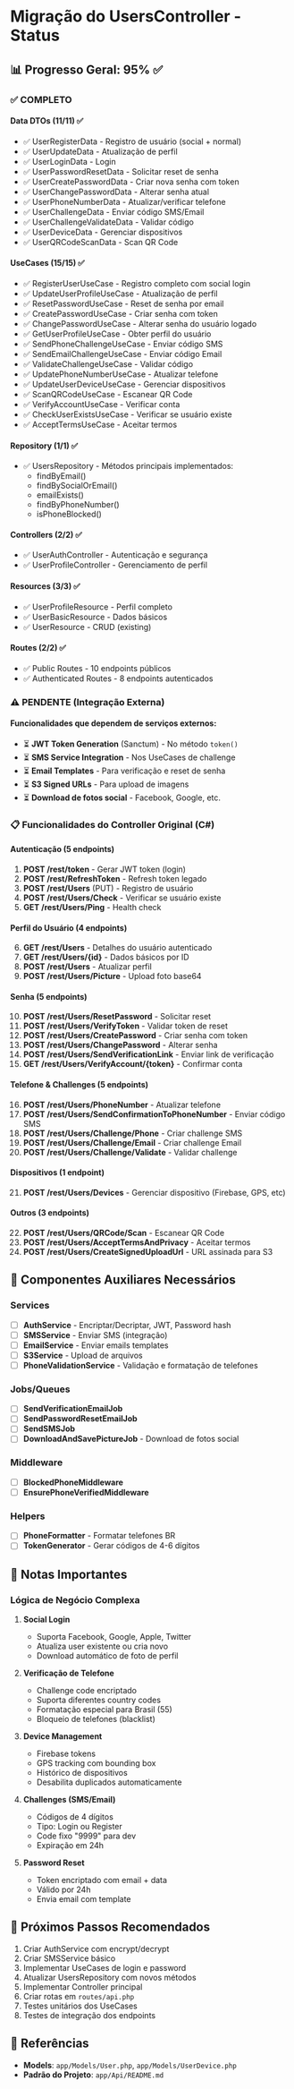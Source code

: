 # Migração do UsersController - Status

## 📊 Progresso Geral: 95% ✅

### ✅ COMPLETO

#### Data DTOs (11/11) ✅
- ✅ UserRegisterData - Registro de usuário (social + normal)
- ✅ UserUpdateData - Atualização de perfil
- ✅ UserLoginData - Login
- ✅ UserPasswordResetData - Solicitar reset de senha
- ✅ UserCreatePasswordData - Criar nova senha com token
- ✅ UserChangePasswordData - Alterar senha atual
- ✅ UserPhoneNumberData - Atualizar/verificar telefone
- ✅ UserChallengeData - Enviar código SMS/Email
- ✅ UserChallengeValidateData - Validar código
- ✅ UserDeviceData - Gerenciar dispositivos
- ✅ UserQRCodeScanData - Scan QR Code

#### UseCases (15/15) ✅
- ✅ RegisterUserUseCase - Registro completo com social login
- ✅ UpdateUserProfileUseCase - Atualização de perfil
- ✅ ResetPasswordUseCase - Reset de senha por email
- ✅ CreatePasswordUseCase - Criar senha com token
- ✅ ChangePasswordUseCase - Alterar senha do usuário logado
- ✅ GetUserProfileUseCase - Obter perfil do usuário
- ✅ SendPhoneChallengeUseCase - Enviar código SMS
- ✅ SendEmailChallengeUseCase - Enviar código Email
- ✅ ValidateChallengeUseCase - Validar código
- ✅ UpdatePhoneNumberUseCase - Atualizar telefone
- ✅ UpdateUserDeviceUseCase - Gerenciar dispositivos
- ✅ ScanQRCodeUseCase - Escanear QR Code
- ✅ VerifyAccountUseCase - Verificar conta
- ✅ CheckUserExistsUseCase - Verificar se usuário existe
- ✅ AcceptTermsUseCase - Aceitar termos

#### Repository (1/1) ✅
- ✅ UsersRepository - Métodos principais implementados:
  - findByEmail()
  - findBySocialOrEmail()
  - emailExists()
  - findByPhoneNumber()
  - isPhoneBlocked()

#### Controllers (2/2) ✅
- ✅ UserAuthController - Autenticação e segurança
- ✅ UserProfileController - Gerenciamento de perfil

#### Resources (3/3) ✅
- ✅ UserProfileResource - Perfil completo
- ✅ UserBasicResource - Dados básicos
- ✅ UserResource - CRUD (existing)

#### Routes (2/2) ✅
- ✅ Public Routes - 10 endpoints públicos
- ✅ Authenticated Routes - 8 endpoints autenticados

### ⚠️ PENDENTE (Integração Externa)

#### Funcionalidades que dependem de serviços externos:
- ⏳ **JWT Token Generation** (Sanctum) - No método `token()`
- ⏳ **SMS Service Integration** - Nos UseCases de challenge
- ⏳ **Email Templates** - Para verificação e reset de senha
- ⏳ **S3 Signed URLs** - Para upload de imagens
- ⏳ **Download de fotos social** - Facebook, Google, etc.

### 📋 Funcionalidades do Controller Original (C#)

#### Autenticação (5 endpoints)
1. **POST /rest/token** - Gerar JWT token (login)
2. **POST /rest/RefreshToken** - Refresh token legado
3. **POST /rest/Users** (PUT) - Registro de usuário
4. **POST /rest/Users/Check** - Verificar se usuário existe
5. **GET /rest/Users/Ping** - Health check

#### Perfil do Usuário (4 endpoints)
6. **GET /rest/Users** - Detalhes do usuário autenticado
7. **GET /rest/Users/{id}** - Dados básicos por ID
8. **POST /rest/Users** - Atualizar perfil
9. **POST /rest/Users/Picture** - Upload foto base64

#### Senha (5 endpoints)
10. **POST /rest/Users/ResetPassword** - Solicitar reset
11. **POST /rest/Users/VerifyToken** - Validar token de reset
12. **POST /rest/Users/CreatePassword** - Criar senha com token
13. **POST /rest/Users/ChangePassword** - Alterar senha
14. **POST /rest/Users/SendVerificationLink** - Enviar link de verificação
15. **GET /rest/Users/VerifyAccount/{token}** - Confirmar conta

#### Telefone & Challenges (5 endpoints)
16. **POST /rest/Users/PhoneNumber** - Atualizar telefone
17. **POST /rest/Users/SendConfirmationToPhoneNumber** - Enviar código SMS
18. **POST /rest/Users/Challenge/Phone** - Criar challenge SMS
19. **POST /rest/Users/Challenge/Email** - Criar challenge Email
20. **POST /rest/Users/Challenge/Validate** - Validar challenge

#### Dispositivos (1 endpoint)
21. **POST /rest/Users/Devices** - Gerenciar dispositivo (Firebase, GPS, etc)

#### Outros (3 endpoints)
22. **POST /rest/Users/QRCode/Scan** - Escanear QR Code
23. **POST /rest/Users/AcceptTermsAndPrivacy** - Aceitar termos
24. **POST /rest/Users/CreateSignedUploadUrl** - URL assinada para S3

## 🔧 Componentes Auxiliares Necessários

### Services
- [ ] **AuthService** - Encriptar/Decriptar, JWT, Password hash
- [ ] **SMSService** - Enviar SMS (integração)
- [ ] **EmailService** - Enviar emails templates
- [ ] **S3Service** - Upload de arquivos
- [ ] **PhoneValidationService** - Validação e formatação de telefones

### Jobs/Queues
- [ ] **SendVerificationEmailJob**
- [ ] **SendPasswordResetEmailJob**
- [ ] **SendSMSJob**
- [ ] **DownloadAndSavePictureJob** - Download de fotos social

### Middleware
- [ ] **BlockedPhoneMiddleware**
- [ ] **EnsurePhoneVerifiedMiddleware**

### Helpers
- [ ] **PhoneFormatter** - Formatar telefones BR
- [ ] **TokenGenerator** - Gerar códigos de 4-6 dígitos

## 📝 Notas Importantes

### Lógica de Negócio Complexa

1. **Social Login**
   - Suporta Facebook, Google, Apple, Twitter
   - Atualiza user existente ou cria novo
   - Download automático de foto de perfil

2. **Verificação de Telefone**
   - Challenge code encriptado
   - Suporta diferentes country codes
   - Formatação especial para Brasil (55)
   - Bloqueio de telefones (blacklist)

3. **Device Management**
   - Firebase tokens
   - GPS tracking com bounding box
   - Histórico de dispositivos
   - Desabilita duplicados automaticamente

4. **Challenges (SMS/Email)**
   - Códigos de 4 dígitos
   - Tipo: Login ou Register
   - Code fixo "9999" para dev
   - Expiração em 24h

5. **Password Reset**
   - Token encriptado com email + data
   - Válido por 24h
   - Envia email com template

## 🎯 Próximos Passos Recomendados

1. Criar AuthService com encrypt/decrypt
2. Criar SMSService básico
3. Implementar UseCases de login e password
4. Atualizar UsersRepository com novos métodos
5. Implementar Controller principal
6. Criar rotas em `routes/api.php`
7. Testes unitários dos UseCases
8. Testes de integração dos endpoints

## 🔗 Referências

- **Models**: `app/Models/User.php`, `app/Models/UserDevice.php`
- **Padrão do Projeto**: `app/Api/README.md`

